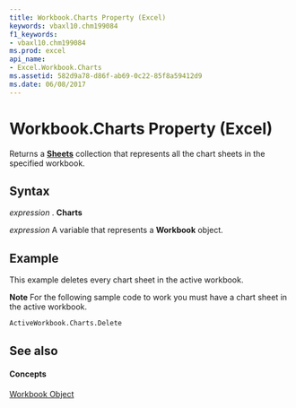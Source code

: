 ```yaml
---
title: Workbook.Charts Property (Excel)
keywords: vbaxl10.chm199084
f1_keywords:
- vbaxl10.chm199084
ms.prod: excel
api_name:
- Excel.Workbook.Charts
ms.assetid: 582d9a78-d86f-ab69-0c22-85f8a59412d9
ms.date: 06/08/2017
---
```



# Workbook.Charts Property (Excel)

Returns a  **[Sheets](sheets-object-excel.md)** collection that represents all the chart sheets in the specified workbook.


## Syntax

 _expression_ . **Charts**

 _expression_ A variable that represents a **Workbook** object.


## Example

This example deletes every chart sheet in the active workbook.




 **Note**  For the following sample code to work you must have a chart sheet in the active workbook.




```vb
ActiveWorkbook.Charts.Delete
```


## See also


#### Concepts


[Workbook Object](workbook-object-excel.md)

